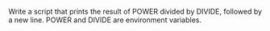 Write a script that prints the result of POWER divided by DIVIDE, followed by a new line.
 POWER and DIVIDE are environment variables.
